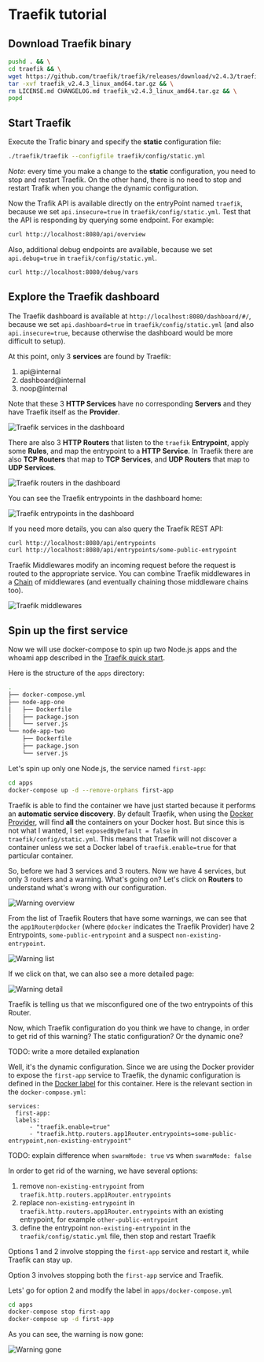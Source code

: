 # Traefik tutorial

## Download Traefik binary

```sh
pushd . && \
cd traefik && \
wget https://github.com/traefik/traefik/releases/download/v2.4.3/traefik_v2.4.3_linux_amd64.tar.gz && \
tar -xvf traefik_v2.4.3_linux_amd64.tar.gz && \
rm LICENSE.md CHANGELOG.md traefik_v2.4.3_linux_amd64.tar.gz && \
popd
```

## Start Traefik

Execute the Trafic binary and specify the **static** configuration file:

```sh
./traefik/traefik --configfile traefik/config/static.yml
```

*Note*: every time you make a change to the **static** configuration, you need to stop and restart Traefik. On the other hand, there is no need to stop and restart Trafik when you change the dynamic configuration.

Now the Trafik API is available directly on the entryPoint named `traefik`, because we set `api.insecure=true` in `traefik/config/static.yml`. Test that the API is responding by querying some endpoint. For example:

```sh
curl http://localhost:8080/api/overview
```

Also, additional debug endpoints are available, because we set `api.debug=true` in `traefik/config/static.yml`.

```sh
curl http://localhost:8080/debug/vars
```

## Explore the Traefik dashboard

The Traefik dashboard is available at `http://localhost:8080/dashboard/#/`, because we set `api.dashboard=true` in `traefik/config/static.yml` (and also `api.insecure=true`, because otherwise the dashboard would be more difficult to setup).

At this point, only 3 **services** are found by Traefik:

1. api@internal
2. dashboard@internal
3. noop@internal

Note that these 3 **HTTP Services** have no corresponding **Servers** and they have Traefik itself as the **Provider**.

![Traefik services in the dashboard](./screenshots/traefik-services.png)

There are also 3 **HTTP Routers** that listen to the `traefik` **Entrypoint**, apply some **Rules**, and map the entrypoint to a **HTTP Service**. In Traefik there are also **TCP Routers** that map to **TCP Services**, and **UDP Routers** that map to **UDP Services**.

![Traefik routers in the dashboard](./screenshots/traefik-routers.png)

You can see the Traefik entrypoints in the dashboard home:

![Traefik entrypoints in the dashboard](./screenshots/traefik-entrypoints.png)

If you need more details, you can also query the Traefik REST API:

```sh
curl http://localhost:8080/api/entrypoints
curl http://localhost:8080/api/entrypoints/some-public-entrypoint
```

Traefik Middlewares modify an incoming request before the request is routed to the appropriate service. You can combine Traefik middlewares in a [Chain](https://doc.traefik.io/traefik/v2.0/middlewares/chain/) of middlewares (and eventually chaining those middleware chains too).

![Traefik middlewares](./screenshots/middlewares.png)

## Spin up the first service

Now we will use docker-compose to spin up two Node.js apps and the whoami app described in the [Traefik quick start](https://doc.traefik.io/traefik/getting-started/quick-start/).

Here is the structure of the `apps` directory:

```sh
.
├── docker-compose.yml
├── node-app-one
│   ├── Dockerfile
│   ├── package.json
│   └── server.js
└── node-app-two
    ├── Dockerfile
    ├── package.json
    └── server.js
```

Let's spin up only one Node.js, the service named `first-app`:

```sh
cd apps
docker-compose up -d --remove-orphans first-app
```

Traefik is able to find the container we have just started because it performs an **automatic service discovery**. By default Traefik, when using the [Docker Provider](https://doc.traefik.io/traefik/providers/docker/), will find **all** the containers on your Docker host. But since this is not what I wanted, I set `exposedByDefault = false` in `traefik/config/static.yml`. This means that Traefik will not discover a container unless we set a Docker label of `traefik.enable=true` for that particular container.

So, before we had 3 services and 3 routers. Now we have 4 services, but only 3 routers and a warning. What's going on? Let's click on **Routers** to understand what's wrong with our configuration.

![Warning overview](./screenshots/warning-overview.png)

From the list of Traefik Routers that have some warnings, we can see that the `app1Router@docker` (where `@docker` indicates the Traefik Provider) have 2 Entrypoints, `some-public-entrypoint` and a suspect `non-existing-entrypoint`.

![Warning list](./screenshots/warning-list.png)

If we click on that, we can also see a more detailed page:

![Warning detail](./screenshots/warning-detail.png)

Traefik is telling us that we misconfigured one of the two entrypoints of this Router.

Now, which Traefik configuration do you think we have to change, in order to get rid of this warning? The static configuration? Or the dynamic one?

TODO: write a more detailed explanation

Well, it's the dynamic configuration. Since we are using the Docker provider to expose the `first-app` service to Traefik, the dynamic configuration is defined in the [Docker label](https://docs.docker.com/config/labels-custom-metadata/) for this container. Here is the relevant section in the `docker-compose.yml`:

```text
services:
  first-app:
  labels:
      - "traefik.enable=true"
      - "traefik.http.routers.app1Router.entrypoints=some-public-entrypoint,non-existing-entrypoint"
```

TODO: explain difference when `swarmMode: true` vs when `swarmMode: false`

In order to get rid of the warning, we have several options:

1. remove `non-existing-entrypoint` from `traefik.http.routers.app1Router.entrypoints`
2. replace `non-existing-entrypoint` in `traefik.http.routers.app1Router.entrypoints` with an existing entrypoint, for example `other-public-entrypoint`
3. define the entrypoint `non-existing-entrypoint` in the `traefik/config/static.yml` file, then stop and restart Traefik

Options 1 and 2 involve stopping the `first-app` service and restart it, while Traefik can stay up.

Option 3 involves stopping both the `first-app` service and Traefik.

Lets' go for option 2 and modify the label in `apps/docker-compose.yml`

```sh
cd apps
docker-compose stop first-app
docker-compose up -d first-app
```

As you can see, the warning is now gone:

![Warning gone](./screenshots/warning-gone.png)
